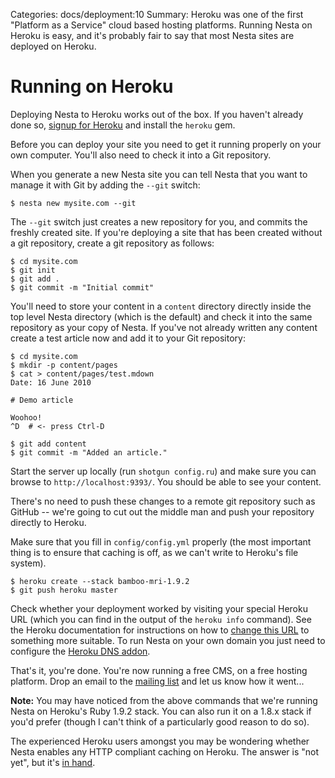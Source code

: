 Categories: docs/deployment:10
Summary: Heroku was one of the first "Platform as a Service" cloud based hosting platforms. Running Nesta on Heroku is easy, and it's probably fair to say that most Nesta sites are deployed on Heroku.

# Running on Heroku

Deploying Nesta to Heroku works out of the box. If you haven't already
done so, [signup for Heroku][heroku-signup] and install the `heroku`
gem.

[heroku-signup]: http://api.heroku.com/signup

Before you can deploy your site you need to get it running properly on
your own computer. You'll also need to check it into a Git repository.

When you generate a new Nesta site you can tell Nesta that you want to
manage it with Git by adding the `--git` switch:

    $ nesta new mysite.com --git

The `--git` switch just creates a new repository for you, and commits
the freshly created site. If you're deploying a site that has been
created without a git repository, create a git repository as follows:

    $ cd mysite.com
    $ git init
    $ git add .
    $ git commit -m "Initial commit"

You'll need to store your content in a `content` directory directly
inside the top level Nesta directory (which is the default) and check it
into the same repository as your copy of Nesta. If you've not already
written any content create a test article now and add it to your Git
repository:

    $ cd mysite.com
    $ mkdir -p content/pages
    $ cat > content/pages/test.mdown
    Date: 16 June 2010
    
    # Demo article
    
    Woohoo!
    ^D  # <- press Ctrl-D

    $ git add content
    $ git commit -m "Added an article."

Start the server up locally (run `shotgun config.ru`) and make sure you
can browse to `http://localhost:9393/`. You should be able to see your
content.

There's no need to push these changes to a remote git repository such as
GitHub -- we're going to cut out the middle man and push your repository
directly to Heroku.

Make sure that you fill in `config/config.yml` properly (the most
important thing is to ensure that caching is off, as we can't write to
Heroku's file system).

    $ heroku create --stack bamboo-mri-1.9.2
    $ git push heroku master

Check whether your deployment worked by visiting your special Heroku URL
(which you can find in the output of the `heroku info` command). See the
Heroku documentation for instructions on how to [change this
URL][renaming-apps] to something more suitable. To run Nesta on your own
domain you just need to configure the [Heroku DNS addon][zerigo].

[renaming-apps]: http://devcenter.heroku.com/articles/renaming-apps
[zerigo]: http://devcenter.heroku.com/articles/zerigo

That's it, you're done. You're now running a free CMS, on a free hosting
platform. Drop an email to the [mailing list][list] and let us know how
it went...

[list]: mailto:nesta@librelist.com

**Note:** You may have noticed from the above commands that we're
running Nesta on Heroku's Ruby 1.9.2 stack. You can also run it on a 
1.8.x stack if you'd prefer (though I can't think of a particularly good
reason to do so).

The experienced Heroku users amongst you may be wondering whether Nesta
enables any HTTP compliant caching on Heroku. The answer is "not yet",
but it's [in&nbsp;hand](https://github.com/gma/nesta/issues/9).
